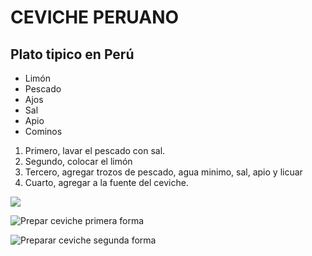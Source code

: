 # CEVICHE PERUANO

## Plato tipico en Perú

- Limón
- Pescado
- Ajos
- Sal
- Apio
- Cominos

1. Primero, lavar el pescado con sal.
2. Segundo, colocar el limón
3. Tercero, agregar trozos de pescado, agua minimo, sal, apio y licuar
4. Cuarto, agregar a la fuente del ceviche.

<img src="https://th.bing.com/th/id/OIP.76bbP1osM3u9iusZqXpQiAHaD4?w=177&h=104&c=7&bgcl=5c0744&r=0&o=6&pid=13.1">

![Prepar ceviche primera forma](https://th.bing.com/th?&id=OVP.RvId4fxaHMhAwBT88uYOCwEsDh&w=326&h=183&c=7&pid=2.1&rs=1)

![Preparar ceviche segunda forma](https://th.bing.com/th?&id=OVP.pbaoqq1O1sJX29htPwgEgwHgFo&w=326&h=183&c=7&pid=2.1&rs=1)

